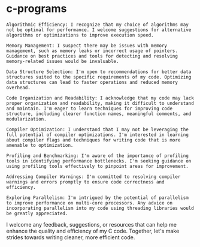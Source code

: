 # c-programs
    Algorithmic Efficiency: I recognize that my choice of algorithms may not be optimal for performance. I welcome suggestions for alternative algorithms or optimizations to improve execution speed.

    Memory Management: I suspect there may be issues with memory management, such as memory leaks or incorrect usage of pointers. Guidance on best practices and tools for detecting and resolving memory-related issues would be invaluable.

    Data Structure Selection: I'm open to recommendations for better data structures suited to the specific requirements of my code. Optimizing data structures can lead to faster operations and reduced memory overhead.

    Code Organization and Readability: I acknowledge that my code may lack proper organization and readability, making it difficult to understand and maintain. I'm eager to learn techniques for improving code structure, including clearer function names, meaningful comments, and modularization.

    Compiler Optimization: I understand that I may not be leveraging the full potential of compiler optimizations. I'm interested in learning about compiler flags and techniques for writing code that is more amenable to optimization.

    Profiling and Benchmarking: I'm aware of the importance of profiling tools in identifying performance bottlenecks. I'm seeking guidance on using profiling tools effectively to pinpoint areas for improvement.

    Addressing Compiler Warnings: I'm committed to resolving compiler warnings and errors promptly to ensure code correctness and efficiency.

    Exploring Parallelism: I'm intrigued by the potential of parallelism to improve performance on multi-core processors. Any advice on incorporating parallelism into my code using threading libraries would be greatly appreciated.

I welcome any feedback, suggestions, or resources that can help me enhance the quality and efficiency of my C code. Together, let's make strides towards writing cleaner, more efficient code.
